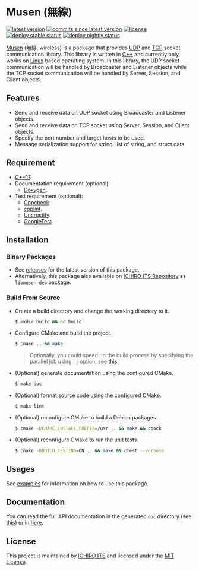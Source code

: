 # Musen (無線)

[![latest version](https://img.shields.io/github/v/release/ichiro-its/musen)](https://github.com/ichiro-its/musen/releases/)
[![commits since latest version](https://img.shields.io/github/commits-since/ichiro-its/musen/latest)](https://github.com/ichiro-its/musen/commits/master)
[![license](https://img.shields.io/github/license/ichiro-its/musen)](./LICENSE)
[![deploy stable status](https://img.shields.io/github/workflow/status/ichiro-its/musen/Deploy%20Debian%20Stable?label=deploy%20stable)](https://repository.ichiro-its.org/)
[![deploy nightly status](https://img.shields.io/github/workflow/status/ichiro-its/musen/Deploy%20Debian%20Nightly?label=deploy%20nightly)](https://repository.ichiro-its.org/)

[Musen](https://ichiro-its.github.io/musen) (無線, wireless) is a package that provides [UDP](https://en.wikipedia.org/wiki/User_Datagram_Protocol) and [TCP](https://en.wikipedia.org/wiki/Transmission_Control_Protocol) socket communication library.
This library is written in [C++](https://isocpp.org/) and currently only works on [Linux](https://www.linux.org/) based operating system.
In this library, the UDP socket communication will be handled by Broadcaster and Listener objects while the TCP socket communication will be handled by Server, Session, and Client objects.

## Features

- Send and receive data on UDP socket using Broadcaster and Listener objects.
- Send and receive data on TCP socket using Server, Session, and Client objects.
- Specify the port number and target hosts to be used.
- Message serialization support for string, list of string, and struct data.

## Requirement

- [C++17](https://en.cppreference.com/w/cpp/compiler_support).
- Documentation requirement (optional):
  - [Doxygen](https://www.doxygen.nl/).
- Test requirement (optional):
  - [Cppcheck](http://cppcheck.sourceforge.net/).
  - [cpplint](https://github.com/cpplint/cpplint).
  - [Uncrustify](http://uncrustify.sourceforge.net/).
  - [GoogleTest](https://google.github.io/googletest/).

## Installation

### Binary Packages

- See [releases](https://github.com/ichiro-its/musen/releases) for the latest version of this package.
- Alternatively, this package also available on [ICHIRO ITS Repository](https://repository.ichiro-its.org/) as `libmusen-deb` package.

### Build From Source

- Create a build directory and change the working directory to it.
  ```sh
  $ mkdir build && cd build
  ```
- Configure CMake and build the project.
  ```sh
  $ cmake .. && make
  ```
  > Optionally, you could speed up the build process by specifying the parallel job using `-j` option, see [this](https://www.gnu.org/software/make/manual/html_node/Parallel.html).
- (Optional) generate documentation using the configured CMake.
  ```sh
  $ make doc
  ```
- (Optional) format source code using the configured CMake.
  ```sh
  $ make lint
  ```
- (Optional) reconfigure CMake to build a Debian packages.
  ```sh
  $ cmake -DCMAKE_INSTALL_PREFIX=/usr .. && make && cpack
  ```
- (Optional) reconfigure CMake to run the unit tests.
  ```sh
  $ cmake -DBUILD_TESTING=ON .. && make && ctest --verbose
  ```

## Usages

See [examples](https://github.com/ichiro-its/musen/blob/master/examples) for information on how to use this package.

## Documentation

You can read the full API documentation in the generated `doc` directory (see [this](#Build-From-Source)) or in [here](https://ichiro-its.github.io/musen).

## License

This project is maintained by [ICHIRO ITS](https://ichiro-its.org/) and licensed under the [MIT License](https://github.com/ichiro-its/musen/blob/master/LICENSE).
